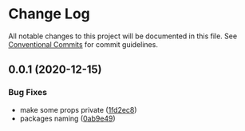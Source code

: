 # Change Log

All notable changes to this project will be documented in this file.
See [Conventional Commits](https://conventionalcommits.org) for commit guidelines.

## 0.0.1 (2020-12-15)


### Bug Fixes

* make some props private ([1fd2ec8](https://github.com/s1seven/js-bigchaindb-wallet/commit/1fd2ec80610b46f5bdf868fae6e4863b5cc0a62b))
* packages naming ([0ab9e49](https://github.com/s1seven/js-bigchaindb-wallet/commit/0ab9e49b31efb4cf67d81620a30095acdb21640e))
